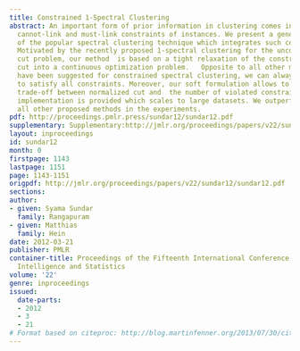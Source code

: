 ```yaml
---
title: Constrained 1-Spectral Clustering
abstract: An important form of prior information in clustering comes in the form of
  cannot-link and must-link constraints of instances. We present a generalization
  of the popular spectral clustering technique which integrates such constraints.
  Motivated by the recently proposed 1-spectral clustering for the unconstrained normalized
  cut problem, our method  is based on a tight relaxation of the constrained normalized
  cut into a continuous optimization problem.   Opposite to all other methods which
  have been suggested for constrained spectral clustering, we can always guarantee
  to satisfy all constraints. Moreover, our soft formulation allows to optimize a
  trade-off between normalized cut and  the number of violated constraints. An efficient
  implementation is provided which scales to large datasets. We outperform consistently
  all other proposed methods in the experiments.
pdf: http://proceedings.pmlr.press/sundar12/sundar12.pdf
supplementary: Supplementary:http://jmlr.org/proceedings/papers/v22/sundar12/sundar12Supple.pdf
layout: inproceedings
id: sundar12
month: 0
firstpage: 1143
lastpage: 1151
page: 1143-1151
origpdf: http://jmlr.org/proceedings/papers/v22/sundar12/sundar12.pdf
sections: 
author:
- given: Syama Sundar
  family: Rangapuram
- given: Matthias
  family: Hein
date: 2012-03-21
publisher: PMLR
container-title: Proceedings of the Fifteenth International Conference on Artificial
  Intelligence and Statistics
volume: '22'
genre: inproceedings
issued:
  date-parts:
  - 2012
  - 3
  - 21
# Format based on citeproc: http://blog.martinfenner.org/2013/07/30/citeproc-yaml-for-bibliographies/
---
```


